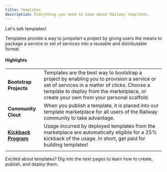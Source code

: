 ```yaml
---
title: Templates
description: Everything you need to know about Railway templates.
---
```


Let's talk templates!

Templates provide a way to jumpstart a project by giving users the means to package a service or set of services into a reusable and distributable format.

#### Highlights
|||
|-|-|
| **Bootstrap Projects** | Templates are the best way to bootstrap a project by enabling you to provision a service or set of services in a matter of clicks.  Choose a template to deploy from the marketplace, or create your own from your personal scaffold.                                                                                   |
| **Community Clout** | When you publish a template, it is placed into our template marketplace for all users of the Railway community to take advantage. |
| [**Kickback Program**](/reference/templates#kickback-program) | Usage incurred by deployed templates from the marketplace are automatically eligible for a 25% kickback of the usage.  In short, get paid for building templates!                                                                                                            |
|||

Excited about templates?  Dig into the next pages to learn how to create, publish, and deploy them.